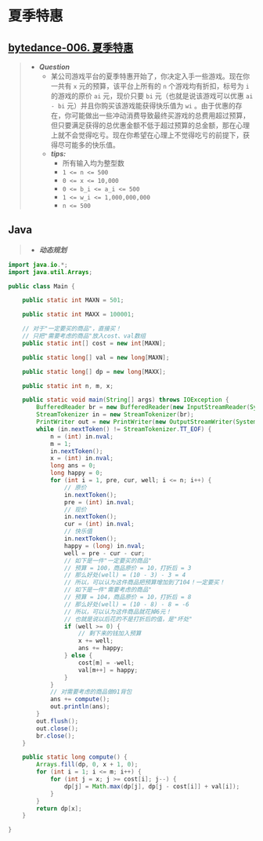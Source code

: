 # 夏季特惠

## [bytedance-006. 夏季特惠](https://leetcode.cn/problems/tJau2o/)

> - ***Question***
>   - 某公司游戏平台的夏季特惠开始了，你决定入手一些游戏。现在你一共有 `x` 元的预算，该平台上所有的 `n` 个游戏均有折扣，标号为 `i` 的游戏的原价 `ai` 元，现价只要 `bi` 元（也就是说该游戏可以优惠 `ai - bi` 元）并且你购买该游戏能获得快乐值为 `wi` 。由于优惠的存在，你可能做出一些冲动消费导致最终买游戏的总费用超过预算，但只要满足获得的总优惠金额不低于超过预算的总金额，那在心理上就不会觉得吃亏。现在你希望在心理上不觉得吃亏的前提下，获得尽可能多的快乐值。
>   - ***tips:***
>     - 所有输入均为整型数
>     - `1 <= n <= 500`
>     - `0 <= x <= 10,000`
>     - `0 <= b_i <= a_i <= 500`
>     - `1 <= w_i <= 1,000,000,000`
>     - `n <= 500`

## Java

> - ***动态规划***

```java
import java.io.*;
import java.util.Arrays;

public class Main {

    public static int MAXN = 501;

    public static int MAXX = 100001;

    // 对于"一定要买的商品"，直接买！
    // 只把"需要考虑的商品"放入cost、val数组
    public static int[] cost = new int[MAXN];

    public static long[] val = new long[MAXN];

    public static long[] dp = new long[MAXX];

    public static int n, m, x;

    public static void main(String[] args) throws IOException {
        BufferedReader br = new BufferedReader(new InputStreamReader(System.in));
        StreamTokenizer in = new StreamTokenizer(br);
        PrintWriter out = new PrintWriter(new OutputStreamWriter(System.out));
        while (in.nextToken() != StreamTokenizer.TT_EOF) {
            n = (int) in.nval;
            m = 1;
            in.nextToken();
            x = (int) in.nval;
            long ans = 0;
            long happy = 0;
            for (int i = 1, pre, cur, well; i <= n; i++) {
                // 原价
                in.nextToken();
                pre = (int) in.nval;
                // 现价
                in.nextToken();
                cur = (int) in.nval;
                // 快乐值
                in.nextToken();
                happy = (long) in.nval;
                well = pre - cur - cur;
                // 如下是一件"一定要买的商品"
                // 预算 = 100，商品原价 = 10，打折后 = 3
                // 那么好处(well) = (10 - 3) - 3 = 4
                // 所以，可以认为这件商品把预算增加到了104！一定要买！
                // 如下是一件"需要考虑的商品"
                // 预算 = 104，商品原价 = 10，打折后 = 8
                // 那么好处(well) = (10 - 8) - 8 = -6
                // 所以，可以认为这件商品就花掉6元！
                // 也就是说以后花的不是打折后的值，是"坏处"
                if (well >= 0) {
                    // 剩下来的钱加入预算
                    x += well;
                    ans += happy;
                } else {
                    cost[m] = -well;
                    val[m++] = happy;
                }
            }
            // 对需要考虑的商品做01背包
            ans += compute();
            out.println(ans);
        }
        out.flush();
        out.close();
        br.close();
    }

    public static long compute() {
        Arrays.fill(dp, 0, x + 1, 0);
        for (int i = 1; i <= m; i++) {
            for (int j = x; j >= cost[i]; j--) {
                dp[j] = Math.max(dp[j], dp[j - cost[i]] + val[i]);
            }
        }
        return dp[x];
    }

}
```
